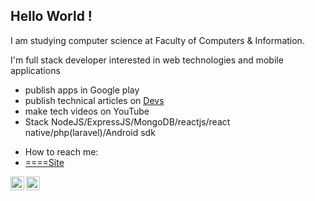 ## Hello World ! 
I am studying computer science at Faculty of Computers & Information. 

I'm full stack developer interested in web technologies and mobile applications
*  publish apps in Google play
*  publish technical articles on [Devs](https://devss.netlify.app/)
*  make tech videos on YouTube 
* Stack NodeJS/ExpressJS/MongoDB/reactjs/react native/php(laravel)/Android sdk
- How to reach me: 
- [====Site](https://devss.netlify.app/)
<a href="https://stackoverflow.com/users/13516633/mostafa-soltan">
  <img align="left" alt="Mostafa Sultan" width="22px" src="https://cdn.jsdelivr.net/npm/simple-icons@v3/icons/stackoverflow.svg" />
</a>
<a href="https://www.linkedin.com/in/mostafa-sultan/">
  <img align="left" alt="Mostafa Sultar" width="22px" src="https://cdn.jsdelivr.net/npm/simple-icons@v3/icons/linkedin.svg" />
</a>
 
   
